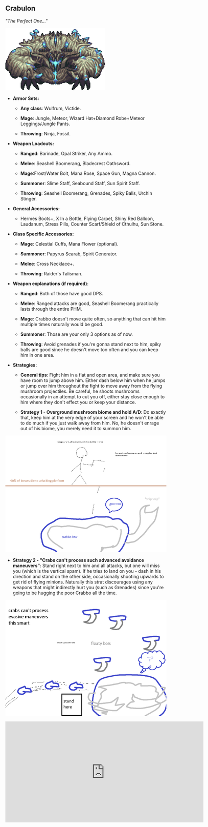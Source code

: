 ## Crabulon

*"The Perfect One..."*

![image alt text](../public/BMbpD6rCZ1qoniF20u7H2A_img_7.png)

* **Armor Sets:**

    * **Any class**: Wulfrum, Victide.

    * **Mage**: Jungle, Meteor, Wizard Hat+Diamond Robe+Meteor Leggings/Jungle Pants.

    * **Throwing**: Ninja, Fossil.

* **Weapon Loadouts:**

    * **Ranged**: Barinade, Opal Striker, Any Ammo.

    * **Melee**: Seashell Boomerang, Bladecrest Oathsword.

    * **Mage**:Frost/Water Bolt, Mana Rose, Space Gun, Magna Cannon.

    * **Summoner**: Slime Staff, Seabound Staff, Sun Spirit Staff.

    * **Throwing**: Seashell Boomerang, Grenades, Spiky Balls, Urchin Stinger.

* **General Accessories:**

    * Hermes Boots+, X In a Bottle, Flying Carpet, Shiny Red Balloon, Laudanum, Stress Pills, Counter Scarf/Shield of Cthulhu, Sun Stone.

* **Class Specific Accessories:**

    * **Mage**: Celestial Cuffs, Mana Flower (optional).

    * **Summoner**: Papyrus Scarab, Spirit Generator.

    * **Melee**: Cross Necklace+.

    * **Throwing**: Raider's Talisman.

* **Weapon explanations (if required)**:

    * **Ranged**: Both of those have good DPS.

    * **Melee**: Ranged attacks are good, Seashell Boomerang practically lasts through the entire PHM.

    * **Mage**: Crabbo doesn't move quite often, so anything that can hit him multiple times naturally would be good.

    * **Summoner**: Those are your only 3 options as of now.

    * **Throwing**: Avoid grenades if you're gonna stand next to him, spiky balls are good since he doesn't move too often and you can keep him in one area.

* **Strategies:**

   * **General tips**: Fight him in a flat and open area, and make sure you have room to jump above him. Either dash below him when he jumps or jump over him throughout the fight to move away from the flying mushroom projectiles. Be careful, he shoots mushrooms occasionally in an attempt to cut you off, either stay close enough to him where they don't effect you or keep your distance.

   * **Strategy 1 - Overground mushroom biome and hold A/D**: Do exactly that, keep him at the very edge of your screen and he won't be able to do much if you just walk away from him. No, he doesn't enrage out of his biome, you merely need it to summon him.

![image alt text](../public/BMbpD6rCZ1qoniF20u7H2A_img_8.png)

   * __Strategy 2 - "Crabs can't process such advanced avoidance maneuvers"__: Stand right next to him and all attacks, but one will miss you (which is the vertical spam). If he tries to land on you - dash in his direction and stand on the other side, occasionally shooting upwards to get rid of flying minions. Naturally this strat discourages using any weapons that might indirectly hurt you (such as Grenades) since you're going to be hugging the poor Crabbo all the time.

![image alt text](../public/BMbpD6rCZ1qoniF20u7H2A_img_9.png)

<iframe width="620" height="315" src="https://www.youtube.com/embed/tO3vwPg3OPE" frameborder="0" allowfullscreen></iframe>
